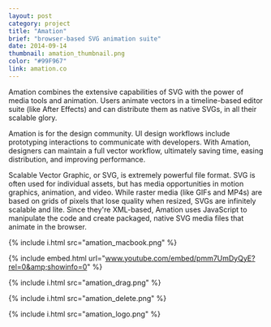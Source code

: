 ```yaml
---
layout: post
category: project
title: "Amation"
brief: "browser-based SVG animation suite"
date: 2014-09-14
thumbnail: amation_thumbnail.png
color: "#99F967"
link: amation.co
---
```


Amation combines the extensive capabilities of SVG with the power of media tools and animation. Users animate vectors in a timeline-based editor suite (like After Effects) and can distribute them as native SVGs, in all their scalable glory.

Amation is for the design community. UI design workflows include prototyping interactions to communicate with developers. With Amation, designers can maintain a full vector workflow, ultimately saving time, easing distribution, and improving performance.

Scalable Vector Graphic, or SVG, is extremely powerful file format. SVG is often used for individual assets, but has media opportunities in motion graphics, animation, and video. While raster media (like GIFs and MP4s) are based on grids of pixels that lose quality when resized, SVGs are infinitely scalable and lite. Since they're XML-based, Amation uses JavaScript to manipulate the code and create packaged, native SVG media files that animate in the browser.

{% include i.html src="amation_macbook.png" %}

{% include embed.html url="www.youtube.com/embed/pmm7UmDyQyE?rel=0&amp;showinfo=0" %}

{% include i.html src="amation_drag.png" %}

{% include i.html src="amation_delete.png" %}

{% include i.html src="amation_logo.png" %}
